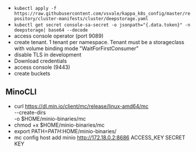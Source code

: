 - `kubectl apply -f https://raw.githubusercontent.com/vsvale/kappa_k8s_config/master/repository/cluster-manifests/cluster/deepstorage.yaml`
- `kubectl get secret console-sa-secret -o jsonpath="{.data.token}" -n deepstorage| base64 --decode`
- access console operator (port 9089)
- create tenant. 1 tenant per namespace. Tenant must be a storageclass with volume binding mode "WaitForFirstConsumer"
- disable TLS in development
- Download credentials
- access console (9443)
- create buckets

## MinoCLI
- curl https://dl.min.io/client/mc/release/linux-amd64/mc \
  --create-dirs \
  -o $HOME/minio-binaries/mc
- chmod +x $HOME/minio-binaries/mc
- export PATH=$PATH:$HOME/minio-binaries/
- mc config host add minio http://172.18.0.2:8686 ACCESS_KEY SECRET KEY